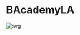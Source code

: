 # BAcademyLA
![svg](https://user-images.githubusercontent.com/114524646/208202629-36822c3b-f931-419f-aa2d-9bf36d873d63.png)

